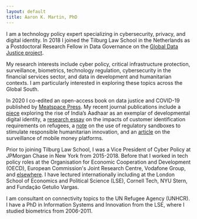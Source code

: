 ```yaml
---
layout: default
title: Aaron K. Martin, PhD
---
```


I am a technology policy expert specializing in cybersecurity, privacy, and digital identity. In 2018 I joined the Tilburg Law School in the Netherlands as a Postdoctoral Research Fellow in Data Governance on the [Global Data Justice project](https://globaldatajustice.org).

My research interests include cyber policy, critical infrastructure protection, surveillance, biometrics, technology regulation, cybersecurity in the financial services sector, and data in development and humanitarian contexts. I am particularly interested in exploring these topics across the Global South.

In 2020 I co-edited an open-access book on data justice and COVID-19 published by [Meatspace Press](https://meatspacepress.com). My recent journal publications include a [piece](https://doi.org/10.24908/ss.v19i1.14547) exploring the rise of India’s Aadhaar as an exemplar of developmental digital identity, a [research essay](https://doi.org/10.1080/02681102.2020.1811943) on the impacts of customer identification requirements on refugees, a [note](https://doi.org/10.1111/1758-5899.12729) on the use of regulatory sandboxes to stimulate responsible humanitarian innovation, and an [article](https://doi.org/10.24908/ss.v17i1/2.12924) on the surveillance of mobile money platforms.

Prior to joining Tilburg Law School, I was a Vice President of Cyber Policy at JPMorgan Chase in New York from 2015-2018. Before that I worked in tech policy roles at the Organisation for Economic Cooperation and Development (OECD), European Commission's Joint Research Centre, Vodafone Group, and [elsewhere](http://sixfouronea.net/professional-history/). I have lectured internationally including at the London School of Economics and Political Science (LSE), Cornell Tech, NYU Stern, and Fundação Getulio Vargas.

I am consultant on connectivity topics to the UN Refugee Agency (UNHCR). I have a PhD in Information Systems and Innovation from the LSE, where I studied biometrics from 2006-2011.
